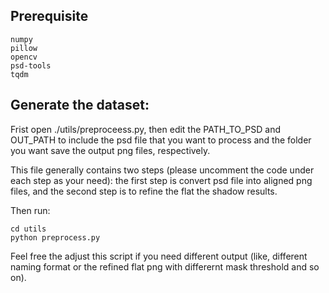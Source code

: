 ## Prerequisite

```
numpy
pillow
opencv
psd-tools
tqdm
```

## Generate the dataset:

Frist open ./utils/preproceess.py, then edit the PATH_TO_PSD and OUT_PATH to include the psd file that 
you want to process and the folder you want save the output png files, respectively. 

This file generally contains two steps (please uncomment the code under each step as your need):
the first step is convert psd file into aligned png files, and the second step is to refine the flat the shadow results. 

Then run:
```
cd utils
python preprocess.py
```
Feel free the adjust this script if you need different output (like, different naming format or the refined flat png with differernt mask threshold and so on).
